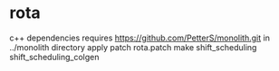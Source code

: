 # rota

c++ dependencies
requires https://github.com/PetterS/monolith.git in ../monolith directory
apply patch rota.patch
make shift_scheduling shift_scheduling_colgen
